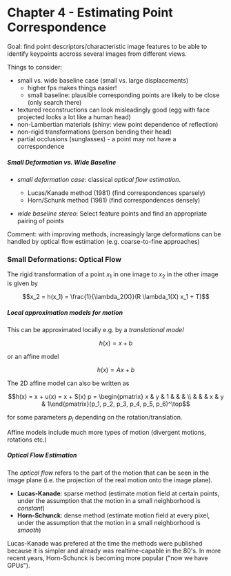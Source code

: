 # Chapter 4 - Estimating Point Correspondence
Goal: find point descriptors/characteristic image features to be able to identify keypoints accross several images from different views.

Things to consider:
- small vs. wide baseline case (small vs. large displacements)
	- higher fps makes things easier!
	- small baseline: plausible corresponding points are likely to be close (only search there)
- textured reconstructions can look misleadingly good (egg with face projected looks a lot like a human head)
- non-Lambertian materials (shiny: view point dependence of reflection)
- non-rigid transformations (person bending their head)
- partial occlusions (sunglasses) - a point may not have a correspondence



##### Small Deformation vs. Wide Baseline
- *small deformation case*: classical *optical flow estimation*.
	- Lucas/Kanade method (1981) (find correspondences sparsely)
	- Horn/Schunk method (1981) (find correspondences densely)

- *wide baseline stereo*: Select feature points and find an appropriate pairing of points

Comment: with improving methods, increasingly large deformations can be handled by optical flow estimation (e.g. coarse-to-fine approaches)


### Small Deformations: Optical Flow
The rigid transformation of a point $x_1$ in one image to $x_2$ in the other image is given by

$$x_2 = h(x_1) = \frac{1}{\lambda_2(X)}(R \lambda_1(X) x_1 + T)$$

##### Local approximation models for motion
This can be approximated locally e.g. by a *translational model*

$$h(x) = x + b$$

or an affine model

$$h(x) = Ax + b$$

The 2D affine model can also be written as

$$h(x) = x + u(x) = x + S(x) p = \begin{pmatrix} x  & y & 1 & & & \\ & & & x & y & 1\end{pmatrix}(p_1, p_2, p_3, p_4, p_5, p_6)^\top$$

for some parameters $p_i$ depending on the rotation/translation.

Affine models include much more types of motion (divergent motions, rotations etc.)

##### Optical Flow Estimation
The *optical flow* refers to the part of the motion that can be seen in the image plane (i.e. the projection of the real motion onto the image plane).

- **Lucas-Kanade**: sparse method (estimate motion field at certain points, under the assumption that the motion in a small neighborhood is *constant*)
- **Horn-Schunck**: dense method (estimate motion field at every pixel, under the assumption that the motion in a small neighborhood is *smooth*)

Lucas-Kanade was prefered at the time the methods were published because it is simpler and already was realtime-capable in the 80's. In more recent years, Horn-Schunck is becoming more popular ("now we have GPUs").

